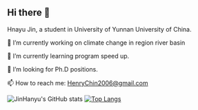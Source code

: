 ## Hi there 👋

Hnayu Jin, a student in University of Yunnan University of China.

🔭 I’m currently working on climate change in region river basin 

🌱 I’m currently learning program speed up.

🤔 I’m looking for Ph.D positions.

📫 How to reach me: HenryChin2006@gmail.com

![JinHanyu's GitHub stats](https://github-readme-stats.vercel.app/api?username=koni2020&hide=contribs&show_icons=true&theme=onedark)
[![Top Langs](https://github-readme-stats.vercel.app/api/top-langs/?username=koni2020&hide=javascript,html&layout=compact)](https://github.com/anuraghazra/github-readme-stats)

